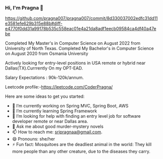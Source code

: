 
### Hi, I'm Pragna 👋

<!--
**pragna007/pragna007** is a ✨ _special_ ✨ repository because its `README.md` (this file) appears on your GitHub profile. --->

https://github.com/pragna007/pragna007/commit/8d330037002edfc31dd11e3581efe629b315e88b#diff-e4770f0dd31a99178b535c558eac01e4a21da8adf1eecb09584ca4df40a47ebe

Completed My Master's in Computer Science on  August 2022 from University of North Texas.
Completed My Bachelor's in Computer Science  on August 2020 from Osmania University

Actively looking for entry-level positions in USA remote or hybrid near Dallas(TX).Currrently On my OPT-EAD.

Salary Expectations : 90k-120k/annum.  

Leetcode profile:-https://leetcode.com/CoderPragna/


Here are some ideas to get you started:

- 🔭 I’m currently working on Spring MVC, Spring Boot, AWS
- 🌱 I’m currently learning Spring Framework
- 🤔 I’m looking for help with finding an entry level job for software     developer remote or near Dallas area.
- 💬 Ask me about good murder-mystery novels
- 📫 How to reach me: sripragnaa@gmail.com.
- 😄 Pronouns: she/her
- ⚡ Fun fact: Mosquitoes are the deadliest animal in the world: They kill more people than any other creature, due to the diseases they carry.
